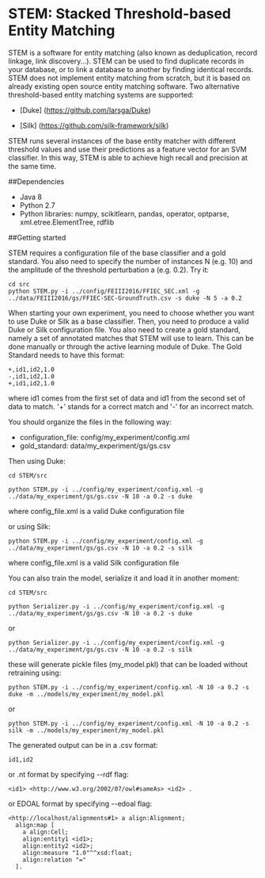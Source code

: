 
# STEM: Stacked Threshold-based Entity Matching 

STEM is a software for entity matching (also known as deduplication, record linkage, link discovery...). STEM can be used to find duplicate records in your database, or to link a database to another by finding identical records. STEM does not implement entity matching from scratch, but it is based on already existing open source entity matching software.
Two alternative threshold-based entity matching systems are supported:

- [Duke] (https://github.com/larsga/Duke)

- [Silk] (https://github.com/silk-framework/silk)

STEM runs several instances of the base entity matcher with different threshold values and use their predictions as a feature vector for an SVM classifier. In this way, STEM is able to achieve high recall and precision at the same time.

##Dependencies

- Java 8
- Python 2.7
- Python libraries: numpy, scikitlearn, pandas, operator, optparse, xml.etree.ElementTree, rdflib

##Getting started

STEM requires a configuration file of the base classifier and a gold standard. You also need to specify the number of instances N (e.g. 10) and the amplitude of the threshold perturbation a (e.g. 0.2). Try it:

    cd src
    python STEM.py -i ../config/FEIII2016/FFIEC_SEC.xml -g ../data/FEIII2016/gs/FFIEC-SEC-GroundTruth.csv -s duke -N 5 -a 0.2

When starting your own experiment, you need to choose whether you want to use Duke or Silk as a base classifier. Then, you need to produce a valid Duke or Silk configuration file. You also need to create a gold standard, namely a set of annotated matches that STEM will use to learn. This can be done manually or through the active learning module of Duke.
The Gold Standard needs to have this format:

    +,id1,id2,1.0
    -,id1,id2,1.0
    +,id1,id2,1.0 

where id1 comes from the first set of data and id1 from the second set of data to match. '+' stands for a correct match and '-' for an incorrect match.

You should organize the files in the following way:

- configuration_file: config/my_experiment/config.xml
- gold_standard: data/my_experiment/gs/gs.csv

Then using Duke:

    cd STEM/src

    python STEM.py -i ../config/my_experiment/config.xml -g ../data/my_experiment/gs/gs.csv -N 10 -a 0.2 -s duke

where config_file.xml is a valid Duke configuration file

or using Silk:

    python STEM.py -i ../config/my_experiment/config.xml -g ../data/my_experiment/gs/gs.csv -N 10 -a 0.2 -s silk

where config_file.xml is a valid Silk configuration file

You can also train the model, serialize it and load it in another moment:

    cd STEM/src

    python Serializer.py -i ../config/my_experiment/config.xml -g ../data/my_experiment/gs/gs.csv -N 10 -a 0.2 -s duke

or

    python Serializer.py -i ../config/my_experiment/config.xml -g ../data/my_experiment/gs/gs.csv -N 10 -a 0.2 -s silk

these will generate pickle files (my_model.pkl) that can be loaded without retraining using:

    python STEM.py -i ../config/my_experiment/config.xml -N 10 -a 0.2 -s duke -m ../models/my_experiment/my_model.pkl
or

    python STEM.py -i ../config/my_experiment/config.xml -N 10 -a 0.2 -s silk -m ../models/my_experiment/my_model.pkl

The generated output can be in a .csv format:

    id1,id2

or .nt format by specifying --rdf flag:

    <id1> <http://www.w3.org/2002/07/owl#sameAs> <id2> .

or EDOAL format by specifying --edoal flag:

    <http://localhost/alignments#1> a align:Alignment;
      align:map [
        a align:Cell;
        align:entity1 <id1>;
        align:entity2 <id2>;
        align:measure "1.0"^^xsd:float;
        align:relation "="
      ].